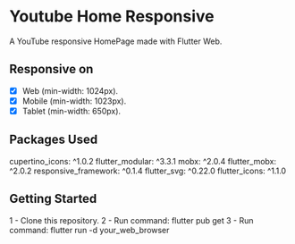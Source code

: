 # Youtube Home Responsive

A YouTube responsive HomePage made with Flutter Web.

## Responsive on

* [x] Web (min-width: 1024px).
* [x] Mobile (min-width: 1023px).
* [x] Tablet (min-width: 650px).

## Packages Used

cupertino_icons: ^1.0.2
flutter_modular: ^3.3.1
mobx: ^2.0.4
flutter_mobx: ^2.0.2
responsive_framework: ^0.1.4
flutter_svg: ^0.22.0
flutter_icons: ^1.1.0

## Getting Started

1 - Clone this repository.
2 - Run command: flutter pub get
3 - Run command: flutter run -d your_web_browser
